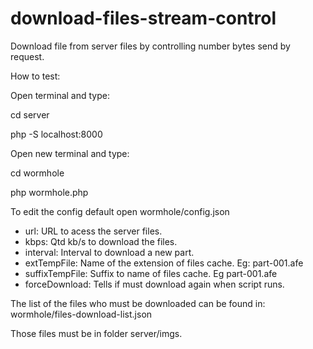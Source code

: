 # download-files-stream-control
Download file from server files by controlling number bytes send by request.

How to test:

Open terminal and type:

cd server

php -S localhost:8000

Open new terminal and type:

cd wormhole

php wormhole.php

To edit the config default open wormhole/config.json

- url: URL to acess the server files.
- kbps: Qtd kb/s to download the files.
- interval: Interval to download a new part.
- extTempFile: Name of the extension of files cache. Eg: part-001.afe
- suffixTempFile: Suffix to name of files cache. Eg part-001.afe
- forceDownload: Tells if must download again when script runs.

The list of the files who must be downloaded can be found in: wormhole/files-download-list.json

Those files must be in folder server/imgs.
